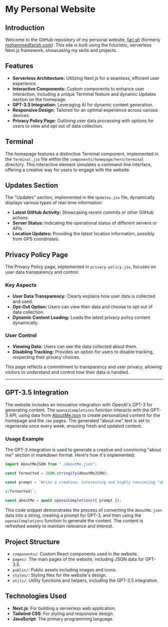 
# My Personal Website

## Introduction

Welcome to the GitHub repository of my personal website,  [fari.sh](https://fari.sh/) (formerly [mohammedfarish.com](https://mohammedfarish.com)). This site is built using the futuristic, serverless Next.js framework, showcasing my skills and projects.

## Features

- **Serverless Architecture:** Utilizing Next.js for a seamless, efficient user experience.
- **Interactive Components:** Custom components to enhance user interaction, including a unique Terminal feature and dynamic Updates section on the homepage.
- **GPT-3.5 Integration:** Leveraging AI for dynamic content generation.
- **Responsive Design:** Tailored for an optimal experience across various devices.
- **Privacy Policy Page:** Outlining user data processing with options for users to view and opt out of data collection.

## Terminal

The homepage features a distinctive Terminal component, implemented in the `Terminal.jsx` file within the `components/homepage/hero/terminal` directory. This interactive element simulates a command-line interface, offering a creative way for users to engage with the website.

## Updates Section

The "Updates" section, implemented in the `Updates.jsx` file, dynamically displays various types of real-time information:

- **Latest GitHub Activity:** Showcasing recent commits or other GitHub actions.
- **Server Status:** Indicating the operational status of different servers or APIs.
- **Location Updates:** Providing the latest location information, possibly from GPS coordinates.

## Privacy Policy Page

The Privacy Policy page, implemented in `privacy-policy.jsx`, focuses on user data transparency and control:

### Key Aspects

- **User Data Transparency:** Clearly explains how user data is collected and used.
- **Opt-Out Option:** Users can view their data and choose to opt out of data collection.
- **Dynamic Content Loading:** Loads the latest privacy policy content dynamically.

### User Control

- **Viewing Data:** Users can see the data collected about them.
- **Disabling Tracking:** Provides an option for users to disable tracking, respecting their privacy choices.

This page reflects a commitment to transparency and user privacy, allowing visitors to understand and control how their data is handled.

---

## GPT-3.5 Integration

The website includes an innovative integration with OpenAI's GPT-3 for generating content. The `openaiCompletions` function interacts with the GPT-3 API, using data from [AboutMe.json](https://github.com/mohammedfarish/mohammedfarish.com/blob/master/pages/AboutMe.json) to create personalized content for the homepage and the `/me` pages. The generated "about me" text is set to regenerate once every week, ensuring fresh and updated content.

### Usage Example

The GPT-3 integration is used to generate a creative and convincing "about me" section in markdown format. Here's how it's implemented:

```javascript
import AboutMeJSON from "./AboutMe.json";

const formatted = JSON.stringify(AboutMeJSON);

const prompt = `Write a creative, interesting and highly convincing "about me" with the informations provided below. in markdown format. Hyperlinks. Filter out unneccessary information.
  
${formatted}`;

const aboutMe = await openaiCompletions({ prompt });
```

This code snippet demonstrates the process of converting the `AboutMe.json` data into a string, creating a prompt for GPT-3, and then using the `openaiCompletions` function to generate the content. The content is refreshed weekly to maintain relevance and interest.

## Project Structure

- `components/`: Custom React components used in the website.
- `pages/`: The main pages of the website, including JSON data for GPT-3.5.
- `public/`: Public assets including images and icons.
- `styles/`: Styling files for the website's design.
- `utils/`: Utility functions and helpers, including the GPT-3.5 integration.

## Technologies Used

- **Next.js**: For building a serverless web application.
- **Tailwind CSS**: For styling and responsive design.
- **JavaScript**: The primary programming language.
